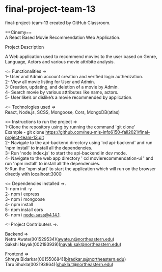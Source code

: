 # final-project-team-13
final-project-team-13 created by GitHub Classroom.   

==Cinemy==          
A React Based Movie Recommendation Web Application.      

Project Description      

 A Web application used to recommend movies to the user based on Genre, Language, Actors and various movie attribite analysis.          
 
 <= Functionalities =>         
1- User and Admin account creation and verified login autherization.      
2- View all movie listing for User and Admin.          
3-Creation, updating, and deletion of a movie by Admin.          
4- Search movie by various attributes like name, actors.           
5- User like’s or dislike’s a movie recommended by application.         

<= Technologies used =>          
React, Node.js, SCSS, Mongoose, Cors, MongoDB(atlas)       

<= Instructions to run the project =>     
1-Clone the repository using by running the command 'git clone'      
Example - git clone https://github.com/neu-mis-info6150-fall2021/final-project-team-13.git       
2- Navigate to the api-backend directory using 'cd api-backend' and run 'npm install' to install all the dependencies.          
3- Run 'node index.js' to start the api-backend in dev mode.     
4- Navigate to the web app directory ' cd movierecommendation-ui ' and run 'npm install' to install all the dependencies.    
5-Run the 'npm start' to start the application which will run on the browser directly with localhost:3000                   


<= Dependencies installed =>.         
1- npm init -y     
2- npm i express        
3- npm i mongoose      
4- npm install          
5- npm install cors           
6- npm i node-sass@4.14.1.   

<=Project Contributers =>.   

Backend =>       
Netra Awate(001529534)(awate.n@northeastern.edu)        
Sakshi Nayak(002193939)(nayak.sak@northeastern.edu)  

Frontend =>          
Shreya Bidarkar(001550684)(biradkar.s@northeastern.edu)     
Taru Shukla(002193864)(shukla.t@northeastern.edu)      






